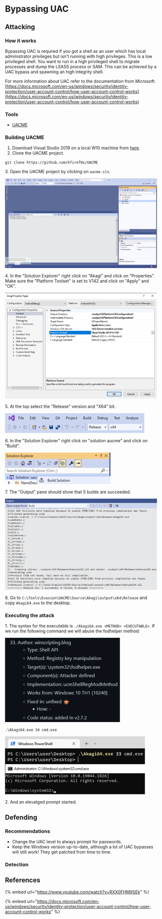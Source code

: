 # Bypassing UAC

## Attacking

### How it works

Bypassing UAC is required if you got a shell as an user which has local administrator privileges but isn't running with high privileges. This is a low privileged shell. You want to run in a high privileged shell to migrate processes and dump the LSASS process or SAM. This can be achieved by a UAC bypass and spawning an high integrity shell.

For more information about UAC refer to the documentation from Microsoft: [https://docs.microsoft.com/en-us/windows/security/identity-protection/user-account-control/how-user-account-control-works](https://docs.microsoft.com/en-us/windows/security/identity-protection/user-account-control/how-user-account-control-works)

### Tools

* [UACME](https://github.com/hfiref0x/UACME)

### Building UACME

1. Download Visual Studio 2019 on a local W10 machine from [here](https://visualstudio.microsoft.com/vs/older-downloads/).
2. Clone the UACME project.

```
git clone https://github.com/hfiref0x/UACME
```

3\. Open the UACME project by clicking on `uacme.sln`.

![](<../../.gitbook/assets/image (7).png>)

4\. In the "Solution Explorer" right click on "Akagi" and click on "Properties". Make sure the "Platform Toolset" is set to V142 and click on "Apply" and "OK".

![](<../../.gitbook/assets/image (6).png>)

5\. At the top select the "Release" version and "X64" bit.

![](<../../.gitbook/assets/image (12).png>)

6\. In the "Solution Explorer" right click on "solution aucme" and click on "Build".

![](<../../.gitbook/assets/image (15).png>)

7\. The "Output" pane should show that 5 builds are succeeded.

![](../../.gitbook/assets/image.png)

8\. Go to `C:\Tools\Evasion\UACME\Source\Akagi\output\x64\Release` and copy `Akagi64.exe` to the desktop.

### Executing the attack

1\. The syntax for the executable is `./Akagi64.exe <METHOD> <EXECUTABLE>`. If we run the following command we will abuse the fodhelper method:

![](<../../.gitbook/assets/image (41).png>)

```
.\Akagi64.exe 34 cmd.exe
```

![](<../../.gitbook/assets/image (5).png>)

2\. And an elevatged prompt started.

## Defending

### Recommendations

* Change the UAC level to always prompt for passwords.
* Keep the Windows version up-to-date, although a lot of UAC bypasses will still work! They get patched from time to time.

### Detection



## References

{% embed url="https://www.youtube.com/watch?v=RXX0FHM9SEk" %}

{% embed url="https://docs.microsoft.com/en-us/windows/security/identity-protection/user-account-control/how-user-account-control-works" %}
